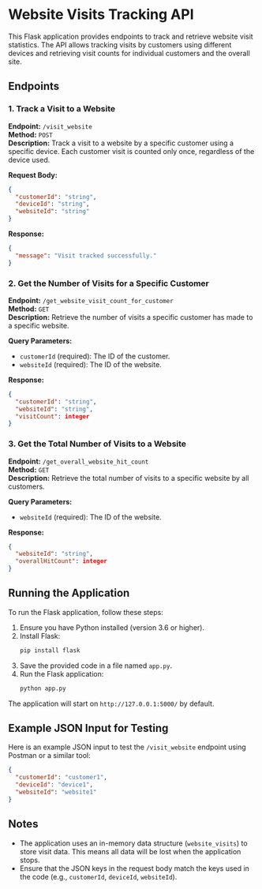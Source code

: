 # Website Visits Tracking API

This Flask application provides endpoints to track and retrieve website visit statistics. The API allows tracking visits by customers using different devices and retrieving visit counts for individual customers and the overall site.

## Endpoints

### 1. Track a Visit to a Website

**Endpoint:** `/visit_website`  
**Method:** `POST`  
**Description:** Track a visit to a website by a specific customer using a specific device. Each customer visit is counted only once, regardless of the device used.

**Request Body:**
```json
{
  "customerId": "string",
  "deviceId": "string",
  "websiteId": "string"
}
```

**Response:**
```json
{
  "message": "Visit tracked successfully."
}
```

### 2. Get the Number of Visits for a Specific Customer

**Endpoint:** `/get_website_visit_count_for_customer`  
**Method:** `GET`  
**Description:** Retrieve the number of visits a specific customer has made to a specific website.

**Query Parameters:**
- `customerId` (required): The ID of the customer.
- `websiteId` (required): The ID of the website.

**Response:**
```json
{
  "customerId": "string",
  "websiteId": "string",
  "visitCount": integer
}
```

### 3. Get the Total Number of Visits to a Website

**Endpoint:** `/get_overall_website_hit_count`  
**Method:** `GET`  
**Description:** Retrieve the total number of visits to a specific website by all customers.

**Query Parameters:**
- `websiteId` (required): The ID of the website.

**Response:**
```json
{
  "websiteId": "string",
  "overallHitCount": integer
}
```

## Running the Application

To run the Flask application, follow these steps:

1. Ensure you have Python installed (version 3.6 or higher).
2. Install Flask:
   ```bash
   pip install flask
   ```
3. Save the provided code in a file named `app.py`.
4. Run the Flask application:
   ```bash
   python app.py
   ```

The application will start on `http://127.0.0.1:5000/` by default.

## Example JSON Input for Testing

Here is an example JSON input to test the `/visit_website` endpoint using Postman or a similar tool:

```json
{
  "customerId": "customer1",
  "deviceId": "device1",
  "websiteId": "website1"
}
```

## Notes

- The application uses an in-memory data structure (`website_visits`) to store visit data. This means all data will be lost when the application stops.
- Ensure that the JSON keys in the request body match the keys used in the code (e.g., `customerId`, `deviceId`, `websiteId`).
